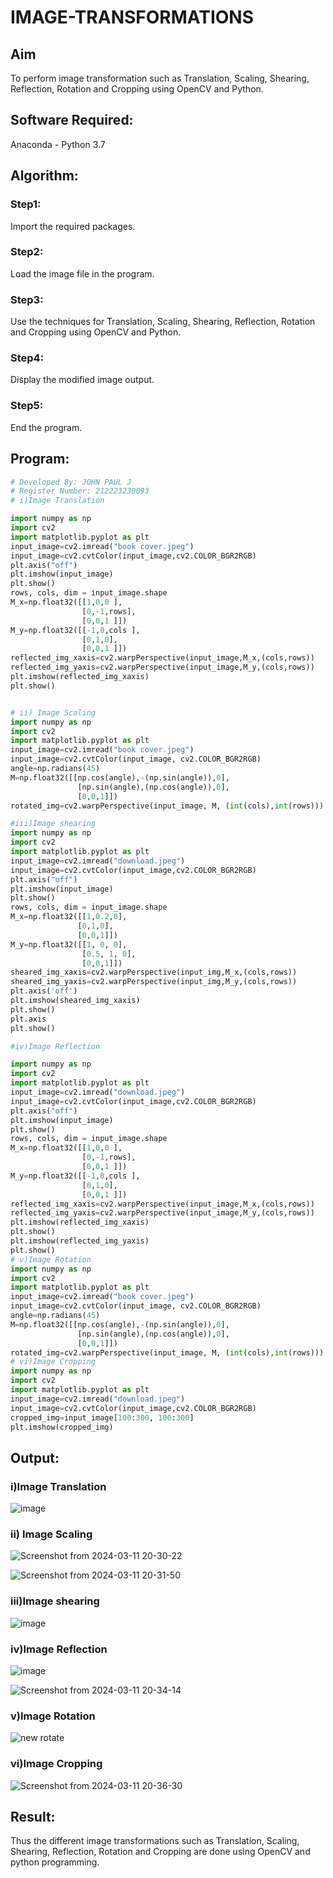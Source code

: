 # IMAGE-TRANSFORMATIONS


## Aim
To perform image transformation such as Translation, Scaling, Shearing, Reflection, Rotation and Cropping using OpenCV and Python.

## Software Required:
Anaconda - Python 3.7


## Algorithm:
### Step1:
Import the required packages.

### Step2:
Load the image file in the program.

### Step3:
Use the techniques for Translation, Scaling, Shearing, Reflection, Rotation and Cropping using OpenCV and Python.

### Step4:
Display the modified image output.

### Step5:
End the program.



## Program:
```python
# Developed By: JOHN PAUL J
# Register Number: 212223230093
# i)Image Translation
```
```py
import numpy as np
import cv2
import matplotlib.pyplot as plt
input_image=cv2.imread("book cover.jpeg") 
input_image=cv2.cvtColor(input_image,cv2.COLOR_BGR2RGB) 
plt.axis("off") 
plt.imshow(input_image)
plt.show()
rows, cols, dim = input_image.shape
M_x=np.float32([[1,0,0 ],
                [0,-1,rows],
                [0,0,1 ]])
M_y=np.float32([[-1,0,cols ],
                [0,1,0],
                [0,0,1 ]])
reflected_img_xaxis=cv2.warpPerspective(input_image,M_x,(cols,rows))
reflected_img_yaxis=cv2.warpPerspective(input_image,M_y,(cols,rows))
plt.imshow(reflected_img_xaxis)
plt.show()


# ii) Image Scaling
import numpy as np
import cv2
import matplotlib.pyplot as plt
input_image=cv2.imread("book cover.jpeg") 
input_image=cv2.cvtColor(input_image, cv2.COLOR_BGR2RGB)
angle=np.radians(45)
M=np.float32([[np.cos(angle),-(np.sin(angle)),0],
               [np.sin(angle),(np.cos(angle)),0],
               [0,0,1]])
rotated_img=cv2.warpPerspective(input_image, M, (int(cols),int(rows)))

#iii)Image shearing
import numpy as np
import cv2
import matplotlib.pyplot as plt
input_image=cv2.imread("download.jpeg") 
input_image=cv2.cvtColor(input_image,cv2.COLOR_BGR2RGB) 
plt.axis("off") 
plt.imshow(input_image)
plt.show()
rows, cols, dim = input_image.shape
M_x=np.float32([[1,0.2,0],
               [0,1,0],
               [0,0,1]])
M_y=np.float32([[1, 0, 0],
                [0.5, 1, 0],
                [0,0,1]])
sheared_img_xaxis=cv2.warpPerspective(input_img,M_x,(cols,rows))
sheared_img_yaxis=cv2.warpPerspective(input_img,M_y,(cols,rows))
plt.axis('off')
plt.imshow(sheared_img_xaxis)
plt.show()
plt.axis
plt.show()

#iv)Image Reflection

import numpy as np
import cv2
import matplotlib.pyplot as plt
input_image=cv2.imread("download.jpeg") 
input_image=cv2.cvtColor(input_image,cv2.COLOR_BGR2RGB) 
plt.axis("off") 
plt.imshow(input_image)
plt.show()
rows, cols, dim = input_image.shape
M_x=np.float32([[1,0,0 ],
                [0,-1,rows],
                [0,0,1 ]])
M_y=np.float32([[-1,0,cols ],
                [0,1,0],
                [0,0,1 ]])
reflected_img_xaxis=cv2.warpPerspective(input_image,M_x,(cols,rows))
reflected_img_yaxis=cv2.warpPerspective(input_image,M_y,(cols,rows))
plt.imshow(reflected_img_xaxis)
plt.show()
plt.imshow(reflected_img_yaxis)
plt.show()
# v)Image Rotation
import numpy as np
import cv2
import matplotlib.pyplot as plt
input_image=cv2.imread("book cover.jpeg") 
input_image=cv2.cvtColor(input_image, cv2.COLOR_BGR2RGB)
angle=np.radians(45)
M=np.float32([[np.cos(angle),-(np.sin(angle)),0],
               [np.sin(angle),(np.cos(angle)),0],
               [0,0,1]])
rotated_img=cv2.warpPerspective(input_image, M, (int(cols),int(rows)))
# vi)Image Cropping
import numpy as np
import cv2
import matplotlib.pyplot as plt
input_image=cv2.imread("download.jpeg") 
input_image=cv2.cvtColor(input_image,cv2.COLOR_BGR2RGB)
cropped_img=input_image[100:300, 100:300]
plt.imshow(cropped_img)

```
## Output:
### i)Image Translation
![image](https://github.com/22009011/IMAGE-TRANSFORMATIONS/assets/118343461/873e7481-c7bf-47b9-bf15-da7371731634)


### ii) Image Scaling
![Screenshot from 2024-03-11 20-30-22](https://github.com/22009011/IMAGE-TRANSFORMATIONS/assets/118343461/87f8c5d7-ef62-4449-8a41-b1cb965e708d)

![Screenshot from 2024-03-11 20-31-50](https://github.com/22009011/IMAGE-TRANSFORMATIONS/assets/118343461/21eeb3da-ed19-49bf-9062-327579666fa6)


### iii)Image shearing
![image](https://github.com/22009011/IMAGE-TRANSFORMATIONS/assets/118343461/873e7481-c7bf-47b9-bf15-da7371731634)

### iv)Image Reflection
![image](https://github.com/22009011/IMAGE-TRANSFORMATIONS/assets/118343461/63593289-ddea-40af-a63a-58327f3985b0)



![Screenshot from 2024-03-11 20-34-14](https://github.com/22009011/IMAGE-TRANSFORMATIONS/assets/118343461/8c80e087-45e9-43e6-9691-74c2795d4c35)

### v)Image Rotation
![new rotate](https://github.com/22009011/IMAGE-TRANSFORMATIONS/assets/118343461/2b363830-42eb-4afe-84c3-4bfe163e97fe)



### vi)Image Cropping
![Screenshot from 2024-03-11 20-36-30](https://github.com/22009011/IMAGE-TRANSFORMATIONS/assets/118343461/9aea84d3-f04b-4cf2-94fe-9adf42d4f3e1)


## Result: 


Thus the different image transformations such as Translation, Scaling, Shearing, Reflection, Rotation and Cropping are done using OpenCV and python programming.
